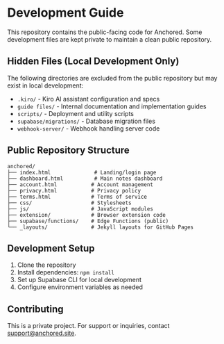 # Development Guide

This repository contains the public-facing code for Anchored. Some development files are kept private to maintain a clean public repository.

## Hidden Files (Local Development Only)

The following directories are excluded from the public repository but may exist in local development:

- `.kiro/` - Kiro AI assistant configuration and specs
- `guide files/` - Internal documentation and implementation guides  
- `scripts/` - Deployment and utility scripts
- `supabase/migrations/` - Database migration files
- `webhook-server/` - Webhook handling server code

## Public Repository Structure

```
anchored/
├── index.html              # Landing/login page
├── dashboard.html          # Main notes dashboard  
├── account.html           # Account management
├── privacy.html           # Privacy policy
├── terms.html             # Terms of service
├── css/                   # Stylesheets
├── js/                    # JavaScript modules
├── extension/             # Browser extension code
├── supabase/functions/    # Edge Functions (public)
└── _layouts/              # Jekyll layouts for GitHub Pages
```

## Development Setup

1. Clone the repository
2. Install dependencies: `npm install`
3. Set up Supabase CLI for local development
4. Configure environment variables as needed

## Contributing

This is a private project. For support or inquiries, contact support@anchored.site.